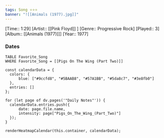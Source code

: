 ```yaml
---
tags: Song ⭐⭐⭐ 
banner: "![[Animals (1977).jpg]]"
---
```

[Time:: 1:29]
[Artist:: [[Pink Floyd]] ]
[Genre:: Progressive Rock]
[Played:: 3]
[Album:: [[Animals (1977)]]]
[Year:: 1977]
### Dates
````dataview
TABLE Favorite_Song
WHERE Favorite_Song = [[Pigs On The Wing (Part Two)]]
````
  ```dataviewjs
const calendarData = { 
	colors: { 
		blue: ["#9ccfd8", "#5BAAB8", "#57A1BB", "#5da8c7", "#3e8fb0"] 
	}, 
	entries: [] 
}; 

for (let page of dv.pages('"Daily Notes"')) { 
	calendarData.entries.push({ 
		date: page.file.name, 
		intensity: page["Pigs_On_The_Wing_(Part_Two)"]
	}); 
} 

renderHeatmapCalendar(this.container, calendarData);
```
